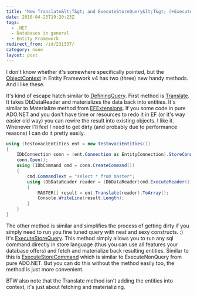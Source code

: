 ```yaml
---
title: "New Translate&lt;T&gt; and ExecuteStoreQuery&lt;T&gt; (+ExecuteStoreCommand) on ObjectContext in Entity Framework v4"
date: 2010-04-25T19:20:23Z
tags:
  - .NET
  - Databases in general
  - Entity Framework
redirect_from: /id/231337/
category: none
layout: post
---
```

I don't know whether it's somewhere specifically pointed, but the [ObjectContext][1] in Entity Framework v4 has two (three) new handy methods. And I like these.

It's kind of escape hatch similar to [DefiningQuery][2]. First method is [Translate<T>][3]. It takes DbDataReader and materializes the data back into entities. It's similar to Materialize method from [EFExtensions][4]. If you some code in pure ADO.NET and you don't have time or resources to redo it in EF (or it's way easier old way) you can rewire the result into existing objects. I like it. Whenever I'll feel I need to get dirty (and probably due to performance reasons) I can do it pretty easily.

```csharp
using (testovaciEntities ent = new testovaciEntities())
{
	IDbConnection conn = (ent.Connection as EntityConnection).StoreConnection;
	conn.Open();
	using (IDbCommand cmd = conn.CreateCommand())
	{
		cmd.CommandText = "select * from master";
		using (DbDataReader reader = (DbDataReader)cmd.ExecuteReader())
		{
			MASTER[] result = ent.Translate(reader).ToArray();
			Console.WriteLine(result.Length);
		}
	}
}
```

The other method is similar and simplifies the process of getting dirty if you simply need to run you fine tuned query with neat and sexy constructs. :) It's [ExecuteStoreQuery<T>][5]. This method simply allows you to run any sql command directly in store language (thus you can use all features your database offers) and fetch and materialize back resulting entities. Similar to this is [ExecuteStoreCommand][6] which is similar to ExecuteNonQuery from pure ADO.NET. But you can do this without the method easily too, the method is just more convenient.

BTW also note that the Translate method isn't adding the entities into context, it's just about fetching and materializing.

[1]: http://msdn.microsoft.com/en-us/library/system.data.objects.objectcontext.aspx
[2]: http://msdn.microsoft.com/en-us/library/bb738450.aspx
[3]: http://msdn.microsoft.com/en-us/library/system.data.objects.objectcontext.translate.aspx
[4]: http://code.msdn.microsoft.com/EFExtensions
[5]: http://msdn.microsoft.com/en-us/library/system.data.objects.objectcontext.executestorequery.aspx
[6]: http://msdn.microsoft.com/en-us/library/system.data.objects.objectcontext.executestorecommand.aspx